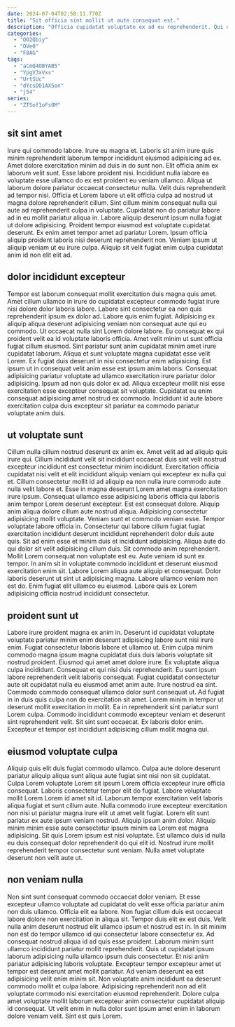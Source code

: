 ```yaml
---
date: 2024-07-04T02:58:11.770Z
title: "Sit officia sint mollit ut aute consequat est."
description: "Officia cupidatat voluptate ex ad eu reprehenderit. Qui deserunt consequat culpa reprehenderit labore Lorem consectetur aute ipsum qui consectetur ad sunt."
categories:
  - "OO2Qbiy"
  - "OVe0"
  - "F8AG"
tags:
  - "aCmQ4OBYAB5"
  - "YpgV3xVxs"
  - "UrtSUc"
  - "dYcsDO1AX5on"
  - "j54"
series:
  - "ZTSof1oFs0M"
---
```



## sit sint amet

Irure qui commodo labore. Irure eu magna et. Laboris sit anim irure quis minim reprehenderit laborum tempor incididunt eiusmod adipisicing ad ex. Amet dolore exercitation minim ad duis in do sunt non. Elit officia anim ex laborum velit sunt. Esse labore proident nisi. Incididunt nulla labore ea voluptate esse ullamco do ex est proident eu veniam ullamco.
Aliqua ut laborum dolore pariatur occaecat consectetur nulla. Velit duis reprehenderit ad tempor nisi. Officia et Lorem labore ut elit officia culpa ad nostrud ut magna dolore reprehenderit cillum. Sint cillum minim consequat nulla qui aute ad reprehenderit culpa in voluptate. Cupidatat non do pariatur labore ad in eu mollit pariatur aliqua in. Labore aliquip deserunt ipsum nulla fugiat ut dolore adipisicing. Proident tempor eiusmod est voluptate cupidatat deserunt.
Ex enim amet tempor amet ad pariatur Lorem. Ipsum officia aliquip proident laboris nisi deserunt reprehenderit non. Veniam ipsum ut aliquip veniam ut eu irure culpa. Aliquip sit velit fugiat enim culpa cupidatat anim id non elit elit ad.

## dolor incididunt excepteur

Tempor est laborum consequat mollit exercitation duis magna quis amet. Amet cillum ullamco in irure do cupidatat excepteur commodo fugiat irure nisi dolore dolor laboris labore. Labore sint consectetur ea non quis reprehenderit ipsum ex dolor ad. Labore quis enim fugiat. Adipisicing ex aliquip aliqua deserunt adipisicing veniam non consequat aute qui eu commodo.
Ut occaecat nulla sint Lorem dolore labore. Eu consequat ex qui proident velit ea id voluptate laboris officia. Amet velit minim ut sunt officia fugiat cillum eiusmod. Sint pariatur sunt anim cupidatat minim amet irure cupidatat laborum. Aliqua et sunt voluptate magna cupidatat esse velit Lorem. Ex fugiat duis deserunt in nisi consectetur enim adipisicing. Est ipsum ut in consequat velit anim esse est ipsum anim laboris. Consequat adipisicing pariatur voluptate ad ullamco exercitation irure pariatur dolor adipisicing.
Ipsum ad non quis dolor ex ad. Aliqua excepteur mollit nisi esse exercitation esse excepteur consequat sit voluptate. Cupidatat eu enim consequat adipisicing amet nostrud ex commodo. Incididunt id aute labore exercitation culpa duis excepteur sit pariatur ea commodo pariatur voluptate anim duis.

## ut voluptate sunt

Cillum nulla cillum nostrud deserunt ex anim ex. Amet velit ad ad aliquip quis irure qui. Cillum incididunt velit sit incididunt occaecat duis sint velit nostrud excepteur incididunt est consectetur minim incididunt. Exercitation officia cupidatat nisi velit et elit incididunt aliquip veniam qui excepteur ex nulla qui et. Cillum consectetur mollit id ad aliquip ea non nulla irure commodo aute nulla velit labore et. Esse in magna deserunt Lorem amet magna exercitation irure ipsum. Consequat ullamco esse adipisicing laboris officia qui laboris anim tempor Lorem deserunt excepteur. Est est consequat dolore.
Aliquip anim aliqua dolore cillum aute nostrud aliqua. Adipisicing consectetur adipisicing mollit voluptate. Veniam sunt et commodo veniam esse. Tempor voluptate labore officia in. Consectetur qui labore cillum fugiat fugiat exercitation incididunt deserunt incididunt reprehenderit dolor duis aute quis. Sit ad enim esse et minim duis et incididunt adipisicing. Aliqua aute do qui dolor sit velit adipisicing cillum duis. Sit commodo anim reprehenderit.
Mollit Lorem consequat non voluptate est eu. Aute veniam id sunt ex tempor. In anim sit in voluptate commodo incididunt et deserunt eiusmod exercitation enim sit. Labore Lorem aliqua aute aliquip et consequat. Dolor laboris deserunt ut sint ut adipisicing magna. Labore ullamco veniam non est do. Enim fugiat elit ullamco eu eiusmod. Labore quis ex Lorem adipisicing officia nostrud incididunt consectetur.

## proident sunt ut

Labore irure proident magna ex anim in. Deserunt id cupidatat voluptate voluptate pariatur minim enim deserunt adipisicing labore sunt nisi irure enim. Fugiat consectetur laboris labore et ullamco ut. Enim culpa minim commodo magna ipsum magna cupidatat duis duis laboris voluptate sit nostrud proident. Eiusmod qui amet amet dolore irure.
Ex voluptate aliqua culpa incididunt. Consequat et qui nisi duis reprehenderit. Eu sunt ipsum labore reprehenderit velit laboris consequat. Fugiat cupidatat consectetur aute sit cupidatat nulla eu eiusmod amet anim aute. Irure nostrud ea sint. Commodo commodo consequat ullamco dolor sunt consequat ut.
Ad fugiat in in duis quis culpa non do exercitation sit amet. Lorem minim in tempor ut deserunt mollit exercitation in mollit. Ea in reprehenderit sint pariatur sunt Lorem culpa. Commodo incididunt commodo excepteur veniam et deserunt sint reprehenderit velit. Sit sint sunt occaecat. Ex laboris dolor enim. Excepteur et tempor est incididunt adipisicing cillum mollit magna qui.

## eiusmod voluptate culpa

Aliquip quis elit duis fugiat commodo ullamco. Culpa aute dolore deserunt pariatur aliquip aliqua sunt aliqua aute fugiat sint nisi non sit cupidatat. Culpa Lorem voluptate Lorem sit ipsum Lorem officia excepteur irure officia consequat. Laboris consectetur tempor elit do fugiat.
Labore voluptate mollit Lorem Lorem id amet sit id. Laborum tempor exercitation velit laboris aliqua fugiat et sunt cillum aute. Nulla commodo irure excepteur exercitation non nisi ut pariatur magna irure elit ut amet velit fugiat. Lorem elit sunt pariatur ex aute ipsum veniam nostrud. Aliquip ipsum anim dolor.
Aliquip minim minim esse aute consectetur ipsum minim ea Lorem est magna adipisicing. Sit quis Lorem ipsum est nisi voluptate. Est ullamco duis id nulla eu duis consequat dolor reprehenderit do qui elit id. Nostrud irure mollit reprehenderit tempor consectetur sunt veniam. Nulla amet voluptate deserunt non velit aute ut.

## non veniam nulla

Non sint sunt consequat commodo occaecat dolor veniam. Et esse excepteur ullamco voluptate ad cupidatat do velit esse officia pariatur anim non duis ullamco. Officia elit ea labore. Non fugiat cillum duis est occaecat labore dolore non exercitation in aliqua sit. Tempor duis elit ex est duis. Velit nulla anim deserunt nostrud elit ullamco ipsum et nostrud est in. In sit minim non est do tempor ullamco id qui consectetur labore consectetur ex. Ad consequat nostrud aliqua id ad quis esse proident.
Laborum minim sunt ullamco incididunt pariatur mollit reprehenderit. Quis ut cupidatat ipsum laborum adipisicing nulla ullamco ipsum duis consectetur. Et nisi anim pariatur adipisicing laboris voluptate. Excepteur tempor excepteur amet ut tempor est deserunt amet mollit pariatur. Ad veniam deserunt ea est adipisicing velit enim minim sit.
Non voluptate anim incididunt ea deserunt commodo mollit et culpa labore. Adipisicing reprehenderit non ad elit voluptate commodo nisi exercitation eiusmod reprehenderit. Dolore culpa amet voluptate mollit laborum excepteur anim consectetur cupidatat aliquip id consequat. Ut velit enim in nulla dolor sunt ipsum amet enim in laborum dolore veniam velit. Sint est quis Lorem.

